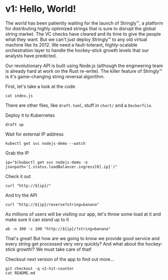 # v1: Hello, World!

The world has been patiently waiting for the launch of Stringly™, a platform for
distributing highly optimized strings that is sure to disrupt the global string
market. The VC checks have cleared and its time to give the people what they want.
But we can't just deploy Stringly™ to any old virtual machine like its 2012.
We need a fault-tolerant, highly-scalable orchestration layer to handle the
hockey-stick growth levels that our analysts have predicted.

Our revolutionary API is built using Node.js (although the engineering team is already
hard at work on the Rust re-write). The killer feature of Stringly™ is it's game-changing
string reversal algorithm.

First, let's take a look at the code
```
cat index.js
```

There are other files, like `draft.toml`, stuff in `chart/` and a `Dockerfile`.

Deploy it to Kubernetes
```
draft up
```

Wait for external IP address
```
kubectl get svc nodejs-demo --watch
```

Grab the IP
```
ip="$(kubectl get svc nodejs-demo -o jsonpath='{.status.loadBalancer.ingress[0].ip}')"
```

Check it out
```
curl "http://${ip}/"
```

And try the API
```
curl "http://${ip}/reverse?string=banana"
```

As millions of users will be visiting our app, let's throw some load at it and
make sure it can stand up to it
```
ab -n 300 -c 100 "http://${ip}/?string=banana"
```

That's great! But how are we going to know we provide good service and every string
get processed very very quickly? And what about the hockey-stick growth!? We must
take care of that!

Checkout next version of the app to find out more...
```
git checkout -q v2-hit-counter
cat README.md
```
